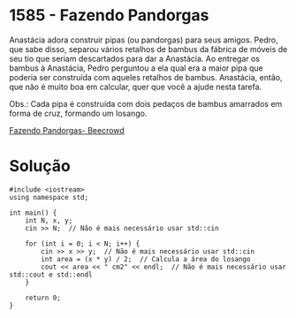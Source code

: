 # 1585 - Fazendo Pandorgas

Anastácia adora construir pipas (ou pandorgas) para seus amigos. Pedro, que sabe disso, separou vários retalhos de bambus da fábrica de móveis de seu tio que seriam descartados para dar a Anastácia. Ao entregar os bambus à Anastácia, Pedro perguntou a ela qual era a maior pipa que poderia ser construída com aqueles retalhos de bambus. Anastácia, então, que não é muito boa em calcular, quer que você a ajude nesta tarefa.

Obs.: Cada pipa é construída com dois pedaços de bambus amarrados em forma de cruz, formando um losango.

[Fazendo Pandorgas- Beecrowd](https://judge.beecrowd.com/pt/problems/view/1585)

# Solução

```
#include <iostream>
using namespace std;

int main() {
    int N, x, y;
    cin >> N;  // Não é mais necessário usar std::cin

    for (int i = 0; i < N; i++) {
        cin >> x >> y;  // Não é mais necessário usar std::cin
        int area = (x * y) / 2;  // Calcula a área do losango
        cout << area << " cm2" << endl;  // Não é mais necessário usar std::cout e std::endl
    }

    return 0;
}
```